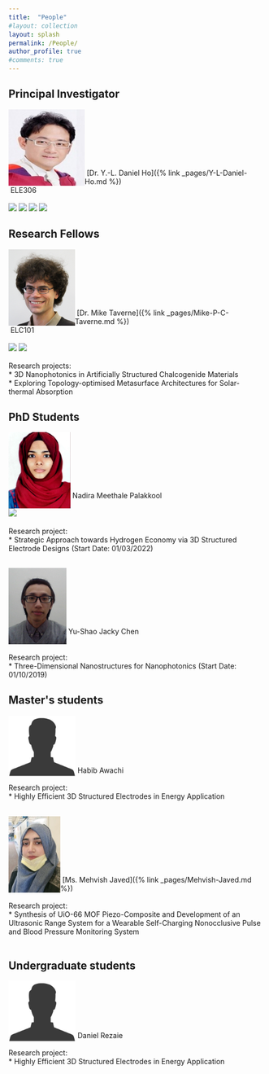 ```yaml
---
title:  "People"
#layout: collection
layout: splash
permalink: /People/
author_profile: true
#comments: true
---
```

## Principal Investigator 

<p align="center">
<!--  
<img src="/assets/profiles/Daniel_Ho-1.png" style="float: left;height: 150px"/>
  <a href="https://nanophotonicenglab.github.io/Y-L-Daniel-Ho/"><img src="/assets/profiles/Daniel_Ho-1.png" style="float: left;height: 150px"/></a> 
 -->
  <a href="{% link _pages/Y-L-Daniel-Ho.md %}"><img src="/assets/profiles/Daniel_Ho-1.png" style="float: left;height: 150px"/></a> 
  <br><br><br><br><br><br>  
</p>
&nbsp;[Dr. Y.-L. Daniel Ho]({% link _pages/Y-L-Daniel-Ho.md %})<br>
&nbsp;ELE306<br>
&nbsp;<daniel.ho@northumbria.ac.uk><br> 
  <a href="https://www.northumbria.ac.uk/about-us/our-staff/h/daniel-ho/"><img src="{{ site.url }}{{ site.baseurl }}/assets/profiles/nuw.png" style="left;width: 2.5%; border: none; text-decoration: none"/></a> 
  <a href="https://scholar.google.co.uk/citations?user=LNZN_NIAAAAJ"><img src="{{ site.url }}{{ site.baseurl }}/assets/profiles/google.png" style="width: 2.5%; border: none; text-decoration: none"/></a> 
  <a href="https://www.linkedin.com/in/quantumgeezer/"><img src="{{ site.url }}{{ site.baseurl }}/assets/profiles/linkedin.png" style="width: 2.5%; border: none; text-decoration: none"/></a> 
  <a href="https://twitter.com/ilhaformosa"><img src="{{ site.url }}{{ site.baseurl }}/assets/profiles/Twitter-Logo-2.png" style="width: 2.5%; border: none; text-decoration: none"/></a>
&nbsp;
&nbsp;
&nbsp;


## Research Fellows 

<p align="center">
<!--   
  <img src="/assets/profiles/profile_im_MT.jpg" style="float: left;height: 150px"/>
 -->  
  <a href="{% link _pages/Mike-P-C-Taverne.md %}"><img src="/assets/profiles/profile_im_MT.jpg" style="float: left;height: 150px"/></a> 
  <br><br><br><br><br><br> 
</p>
&nbsp;[Dr. Mike Taverne]({% link _pages/Mike-P-C-Taverne.md %})<br>
&nbsp;ELC101<br>
&nbsp;<mike.taverne@northumbria.ac.uk><br> 
  <a href="https://www.northumbria.ac.uk/about-us/our-staff/t/mike-taverne/"><img src="{{ site.url }}{{ site.baseurl }}/assets/profiles/nuw.png" style="left;width: 2.5%; border: none; text-decoration: none"/></a> 
  <a href="https://scholar.google.com/citations?user=9sFGPrEAAAAJ"><img src="{{ site.url }}{{ site.baseurl }}/assets/profiles/google.png" style="width: 2.5%; border: none; text-decoration: none"/></a> 
  <br><br>
Research projects:<br>  
*  3D Nanophotonics in Artificially Structured Chalcogenide Materials<br> 
*  Exploring Topology-optimised Metasurface Architectures for Solar-thermal Absorption

## PhD Students

<p align="center">
  <img src="/assets/profiles/profile_im_NH.jpg" style="float: left;height: 150px"/> 
  <br><br><br><br><br><br>   
</p>
&nbsp;Nadira Meethale Palakkool<br>
&nbsp;<nadira.p@northumbria.ac.uk><br> 
  <a href="https://www.linkedin.com/in/nadira-hameed94/"><img src="{{ site.url }}{{ site.baseurl }}/assets/profiles/linkedin.png" style="width: 2.5%; border: none; text-decoration: none"/></a>
  <br><br>
Research project:<br>
*  Strategic Approach towards Hydrogen Economy via 3D Structured Electrode Designs (Start Date: 01/03/2022)
&nbsp;
&nbsp;
&nbsp;

## <!--## External PhD Students-->

<p align="center">
   <img src="/assets/profiles/Yu-Shao Chen.png" style="float: left;height: 150px"/>
  <br><br><br><br><br><br>   
</p>
&nbsp;Yu-Shao Jacky Chen<br>
&nbsp;<ag19934@bristol.ac.uk><br> 
  <br>
Research project:<br>
*  Three-Dimensional Nanostructures for Nanophotonics (Start Date: 01/10/2019)
&nbsp;
&nbsp;
&nbsp;

## Master's students

<p align="center">
   <img src="/assets/profiles/profile_im_default_1.jpg" style="float: left;height: 120px"/>
  <br><br><br><br><br>   
</p> 
&nbsp;Habib Awachi<br> 
&nbsp;<habib.awachi@northumbria.ac.uk><br>     
Research project:<br>
*  Highly Efficient 3D Structured Electrodes in Energy Application <br>
&nbsp;
&nbsp;
&nbsp;
<p align="center">
<!--   
  <img src="/assets/profiles/profile_im_MJ.jpg" style="float: left;height: 150px"/>
 -->  
  <a href="{% link _pages/Mehvish-Javed.md %}"><img src="/assets/profiles/profile_im_MJ.jpg" style="float: left;height: 150px"/></a> 
  <br><br><br><br><br><br> 
</p>
&nbsp;[Ms. Mehvish Javed]({% link _pages/Mehvish-Javed.md %})<br>
&nbsp;<mehvish.javed@northumbria.ac.uk><br>     
Research project:<br>
*  Synthesis of UiO-66 MOF Piezo-Composite and Development of an Ultrasonic Range System for a Wearable Self-Charging Nonocclusive Pulse and Blood Pressure Monitoring System <br>
&nbsp;
&nbsp;
&nbsp;

## Undergraduate students

<p align="center">
   <img src="/assets/profiles/profile_im_default_1.jpg" style="float: left;height: 120px"/>
  <br><br><br><br><br>   
</p> 
&nbsp;Daniel Rezaie<br> 
&nbsp;<habib.awachi@northumbria.ac.uk><br>     
Research project:<br>
*   Highly Efficient 3D Structured Electrodes in Energy Application <br>
&nbsp;
&nbsp;
&nbsp;

<!--
<p align="center">
  <a> <img src="/assets/profiles/profile_im_default_1.jpg" style="float: left;height: 150px"/> </a>
  &nbsp;
  &nbsp;
  &nbsp;
  &nbsp;
  &nbsp;
  <a> <img src="/assets/profiles/profile_im_default_1.jpg" style="float: left;height: 150px"/> </a> 
  &nbsp;
  &nbsp;
  &nbsp;
  &nbsp;
  &nbsp;
  <a> <img src="/assets/profiles/profile_im_default_1.jpg" style="float: left;height: 150px"/> </a>
  &nbsp;
  &nbsp;
  &nbsp;
  &nbsp;
  &nbsp;
</p>
<p align="center">
  <a> Thomas Taylor </a>
  &nbsp;
  &nbsp;
  &nbsp;
  &nbsp;
  &nbsp;
  &nbsp;
  &nbsp;
  &nbsp;
  &nbsp;
  &nbsp;
  <a> Kian Meadows </a> 
  &nbsp;
  &nbsp;
  &nbsp;
  &nbsp;
  &nbsp;
  &nbsp;
  &nbsp;
  &nbsp;
  &nbsp;
  &nbsp;
  <a> Habib Awachi </a>
  &nbsp;
  &nbsp;
  &nbsp;
  &nbsp;
  &nbsp;
</p>
-->


<!--<p align="center">
   <img src="/assets/profiles/profile_im_default_1.jpg" style="float: left;height: 120px"/>
  <br><br><br><br>  
</p>
&nbsp;Thomas Taylor<br>
&nbsp;<tom4.taylor@northumbria.ac.uk><br>  
&nbsp;
&nbsp;
&nbsp;-->

<!--<p align="center">
   <img src="/assets/profiles/profile_im_default_1.jpg" style="float: left;height: 120px"/>
  <br><br><br><br>  
</p> 
&nbsp;Kian Meadows<br>
&nbsp;<kian.meadows@northumbria.ac.uk><br>  
&nbsp;
&nbsp;
&nbsp;-->

 
<!--<p align="center">
  <b>Some Links:</b><br>
  <a href="#">Link 1</a> |
  <a href="#">Link 2</a> |
  <a href="#">Link 3</a>
  <br><br>
  <img src="{{ site.url }}{{ site.baseurl }}/assets/profiles/Daniel_Ho-1.png" style="float: left;height: 120px"/>
  <br><br>
  <img src="http://s.4cdn.org/image/title/105.gif">
  <img src="/assets/profiles/Daniel_Ho-1.png">
</p>-->

<!--![image-left]({{ site.url }}{{ site.baseurl }}/assets/profiles/profile_im_default_1.jpg){: .align-left height="2"}
The rest of this paragraph is filler for the sake of seeing the text wrap around the 150×150 image, which is **left aligned**.
The rest of this paragraph is filler for the sake of seeing the text wrap around the 150×150 image, which is **left aligned**.
The rest of this paragraph is filler for the sake of seeing the text wrap around the 150×150 image, which is **left aligned**.
The rest of this paragraph is filler for the sake of seeing the text wrap around the 150×150 image, which is **left aligned**.-->
<!--<figure style="width: 150px" class="align-left">
  <img src="{{ site.url }}{{ site.baseurl }}/assets/profiles/profile_im_default_1.jpg" alt="">
  <figcaption>Itty-bitty caption.</figcaption>
</figure>
Thomas Taylor<br>&nbsp;
*Final year project student working on developing code for a python-based component control graphical user interface (GUI) for the in-house built Fourier image spectroscopy (FIS) system.*<br>&nbsp;
The rest of this paragraph is filler for the sake of seeing the text wrap around the 150×150 image, which is **left aligned**.
As you can see the should be some space above, below, and to the right of the image. The text should not be creeping on the image. Creeping is just not right. Images need breathing room too. Let them speak like you words. Let them do their jobs without any hassle from the text. In about one more sentence here, we'll see that the text moves from the right of the image down below the image in seamless transition. Again, letting the do it's thing. Mission accomplished!-->
<!--<img src="{{ site.url }}{{ site.baseurl }}/assets/profiles/profile_im_HT.jpg" style="float: left;height: 120px"/>&nbsp;
Kian Meadows<br>&nbsp;
*Final year project student working on developing code for a python-based component control graphical user interface (GUI) for the in-house built Fourier image spectroscopy (FIS) system.*<br>&nbsp;-->



